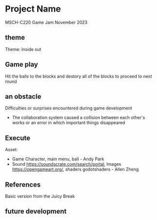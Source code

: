 # Project Name
MSCH-C220 Game Jam November 2023

## theme
Theme: Inside out

## Game play
Hit the balls to the blocks and destory all of the blocks to proceed to next round

## an obstacle
Difficulties or surprises encountered during game development
- The collaboration system caused a collision between each other's works or an error in which important things disappeared

## Execute
Asset: 
- Game Character, main menu, ball - Andy Park
- Sound https://soundscrate.com/search/portal, Images https://opengameart.org/, shaders godotshaders - Allen Zheng

## References
Basic version from the Juicy Break

## future development
